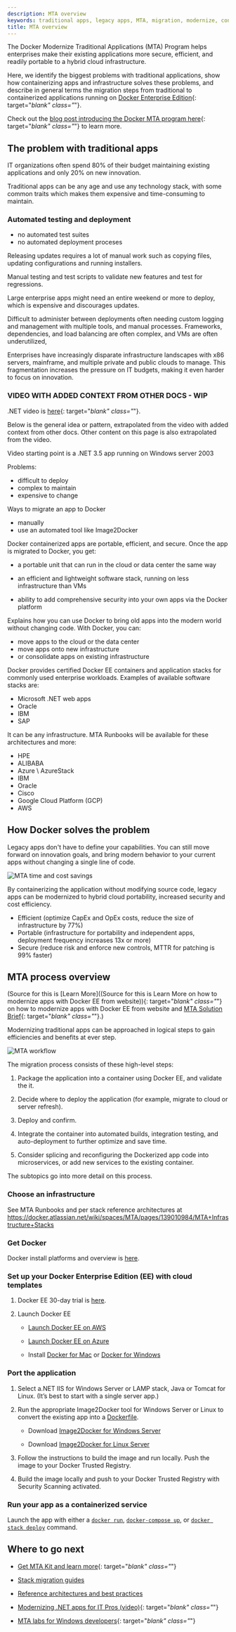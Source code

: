 ```yaml
---
description: MTA overview
keywords: traditional apps, legacy apps, MTA, migration, modernize, containers
title: MTA overview
---
```


The Docker Modernize Traditional Applications (MTA) Program helps enterprises
make their existing applications more secure, efficient, and readily
portable to a hybrid cloud infrastructure.

Here, we identify the biggest problems with traditional applications, show how
containerizing apps and infrastructure solves these problems, and describe in
general terms the migration steps from traditional to containerized applications
running on [Docker Enterprise
Edition](https://www.docker.com/enterprise-edition){: target="_blank"
class="_"}.

Check out the [blog post introducing the Docker MTA program
here](https://blog.docker.com/2017/04/modernizing-traditional-apps-with-docker/){:
target="_blank" class="_"} to learn more.

## The problem with traditional apps

IT organizations often spend 80% of their budget maintaining existing
applications and only 20% on new innovation.

Traditional apps can be any age and use any technology stack, with some common traits which makes them expensive and time-consuming to maintain.

### Automated testing and deployment

- no automated test suites
- no automated deployment proceses

Releasing updates requires a lot of manual work such as copying files, updating
configurations and running installers.

Manual testing and test scripts to validate new features and test for
regressions.

Large enterprise apps might need an entire weekend or more to deploy, which is
expensive and discourages updates.

Difficult to administer between deployments often needing custom logging and management with multiple tools, and manual processes. Frameworks, dependencies, and load balancing are often complex, and VMs are often underutilized, 

Enterprises have increasingly disparate infrastructure landscapes with x86
servers, mainframe, and multiple private and public clouds to manage. This
fragmentation increases the pressure on IT budgets, making it even harder to
focus on innovation.

### VIDEO WITH ADDED CONTEXT FROM OTHER DOCS - WIP

.NET video is [here](https://youtu.be/gaJ9PzihAYw){: target="_blank" class="_"}.

Below is the general idea or pattern, extrapolated from the video with added
context from other docs. Other content on this page is also extrapolated from the video.

Video starting point is a .NET 3.5 app running on Windows server 2003

Problems:

- difficult to deploy
- complex to maintain
- expensive to change

Ways to migrate an app to Docker

- manually
- use an automated tool like Image2Docker

Docker containerized apps are portable, efficient, and secure. Once the app is migrated to Docker, you get:

- a portable unit that can run in the cloud or data center the same way

- an efficient and lightweight software stack, running on less infrastructure than VMs

- ability to add comprehensive security into your own apps via the Docker platform

Explains how you can use Docker to bring old apps into the modern world without
changing code. With Docker, you can:

- move apps to the cloud or the data center
- move apps onto new infrastructure
- or consolidate apps on existing infrastructure


Docker provides certified Docker EE containers and application stacks for
commonly used enterprise workloads. Examples of available software stacks are:

- Microsoft .NET web apps
- Oracle
- IBM
- SAP

It can be any infrastructure. MTA Runbooks will be available for these architectures and more:

- HPE
- ALIBABA
- Azure \ AzureStack
- IBM
- Oracle
- Cisco
- Google Cloud Platform (GCP)
- AWS

## How Docker solves the problem

Legacy apps don't have to define your capabilities. You can still move forward
on innovation goals, and bring modern behavior to your current apps without
changing a single line of code.

![MTA time and cost savings](images/MTA.png)

By containerizing the application without modifying source code,  legacy apps
can be modernized to hybrid cloud portability, increased security and cost
efficiency.

- Efficient (optimize CapEx and OpEx costs, reduce the size of infrastructure by 77%)
- Portable (infrastructure for portability and independent apps, deployment frequency increases 13x or more)
- Secure (reduce risk and enforce new controls, MTTR for patching is 99% faster)


## MTA process overview

(Source for this is [Learn More]((Source for this is Learn More on how to
modernize apps with Docker EE from website)){: target="_blank" class="_"} on how
to modernize apps with Docker EE from website and [MTA Solution
Brief](https://goto.docker.com/rs/929-FJL-178/images/SB_MTA_04.14.2017.pdf){:
target="_blank" class="_"}.)

Modernizing traditional apps can be approached in logical steps to gain
efficiencies and benefits at ever step.

![MTA workflow](images/MTA-process.png)

The migration process consists of these high-level steps:

1.  Package the application into a container using Docker EE, and
validate the it.

2.  Decide where to deploy the application (for example, migrate to cloud or server refresh).

3.  Deploy and confirm.

4.  Integrate the container into automated builds, integration testing, and
auto-deployment to further optimize and save time.

5.  Consider splicing and reconfiguring the Dockerized app code into
microservices, or add new services to the existing container.

The subtopics go into more detail on this process.

### Choose an infrastructure

See MTA Runbooks and per stack reference architectures at https://docker.atlassian.net/wiki/spaces/MTA/pages/139010984/MTA+Infrastructure+Stacks

### Get Docker

Docker install platforms and overview is [here](http://docs.docker.com/engine/installation/).

### Set up your Docker Enterprise Edition (EE) with cloud templates

1.  Docker EE 30-day trial is [here](https://store.docker.com/editions/enterprise/docker-ee-trial?tab=description).

2.  Launch Docker EE

    - [Launch Docker EE on AWS](https://aws.amazon.com/marketplace/pp/B06XCFDF9K)

    - [Launch Docker EE on Azure](https://azuremarketplace.microsoft.com/en-us/marketplace/apps/docker.dockerdatacenter?tab=Overview)

    - Install [Docker for Mac](https://aws.amazon.com/marketplace/pp/B06XCFDF9K) or [Docker for Windows](https://docs.docker.com/docker-for-windows/install/)

### Port the application

1.  Select a.NET IIS for Windows Server or LAMP stack, Java or Tomcat for Linux. (It’s best to start with a single server app.)

2.  Run the appropriate Image2Docker tool for Windows Server or Linux to convert the existing app into a [Dockerfile](https://docs.docker.com/engine/reference/builder/).

    - Download [Image2Docker for Windows Server](https://github.com/docker/communitytools-image2docker-win)

    - Download [Image2Docker for Linux Server](https://github.com/docker/communitytools-image2docker-linux)

3.  Follow the instructions to build the image and run locally. Push the image to your Docker Trusted Registry.

4.  Build the image locally and push to your Docker Trusted Registry with Security Scanning activated.

### Run your app as a containerized service

Launch the app with either a [`docker run`](/engine/reference/commandline/run.md), [`docker-compose up`](/compose/reference/up.md), or [`docker stack deploy`](/engine/reference/commandline/stack_deploy.md) command.

## Where to go next

* [Get MTA Kit and learn more](https://goto.docker.com/MTAkit.html){: target="_blank" class="_"}

* [Stack migration guides](/mta/stack-guides.md)

* [Reference architectures and best practices](arch-best-practices.md)

* [Modernizing .NET apps for IT Pros (video)](https://www.youtube.com/watch?v=gaJ9PzihAYw){: target="_blank" class="_"}

* [MTA labs for Windows developers](https://github.com/docker/labs/blob/master/windows/modernize-traditional-apps/README.md){: target="_blank" class="_"}
